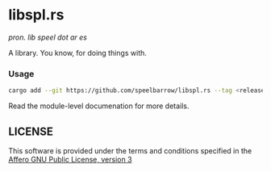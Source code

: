 # libspl.rs
*pron. lib speel dot ar es*

A library. You know, for doing things with.

### Usage

```sh
cargo add --git https://github.com/speelbarrow/libspl.rs --tag <release>
```

Read the module-level documenation for more details.

## LICENSE

This software is provided under the terms and conditions specified in the [Affero GNU Public License,
version 3](./LICENSE)

